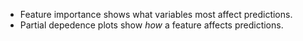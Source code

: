 - Feature importance shows what variables most affect predictions. 
- Partial depedence plots show *how* a feature affects predictions. 
